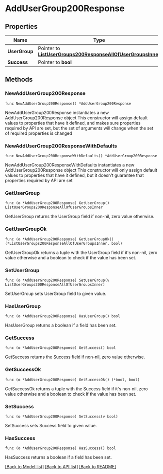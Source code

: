 # AddUserGroup200Response

## Properties

Name | Type | Description | Notes
------------ | ------------- | ------------- | -------------
**UserGroup** | Pointer to [**ListUserGroups200ResponseAllOfUserGroupsInner**](ListUserGroups200ResponseAllOfUserGroupsInner.md) |  | [optional] 
**Success** | Pointer to **bool** |  | [optional] 

## Methods

### NewAddUserGroup200Response

`func NewAddUserGroup200Response() *AddUserGroup200Response`

NewAddUserGroup200Response instantiates a new AddUserGroup200Response object
This constructor will assign default values to properties that have it defined,
and makes sure properties required by API are set, but the set of arguments
will change when the set of required properties is changed

### NewAddUserGroup200ResponseWithDefaults

`func NewAddUserGroup200ResponseWithDefaults() *AddUserGroup200Response`

NewAddUserGroup200ResponseWithDefaults instantiates a new AddUserGroup200Response object
This constructor will only assign default values to properties that have it defined,
but it doesn't guarantee that properties required by API are set

### GetUserGroup

`func (o *AddUserGroup200Response) GetUserGroup() ListUserGroups200ResponseAllOfUserGroupsInner`

GetUserGroup returns the UserGroup field if non-nil, zero value otherwise.

### GetUserGroupOk

`func (o *AddUserGroup200Response) GetUserGroupOk() (*ListUserGroups200ResponseAllOfUserGroupsInner, bool)`

GetUserGroupOk returns a tuple with the UserGroup field if it's non-nil, zero value otherwise
and a boolean to check if the value has been set.

### SetUserGroup

`func (o *AddUserGroup200Response) SetUserGroup(v ListUserGroups200ResponseAllOfUserGroupsInner)`

SetUserGroup sets UserGroup field to given value.

### HasUserGroup

`func (o *AddUserGroup200Response) HasUserGroup() bool`

HasUserGroup returns a boolean if a field has been set.

### GetSuccess

`func (o *AddUserGroup200Response) GetSuccess() bool`

GetSuccess returns the Success field if non-nil, zero value otherwise.

### GetSuccessOk

`func (o *AddUserGroup200Response) GetSuccessOk() (*bool, bool)`

GetSuccessOk returns a tuple with the Success field if it's non-nil, zero value otherwise
and a boolean to check if the value has been set.

### SetSuccess

`func (o *AddUserGroup200Response) SetSuccess(v bool)`

SetSuccess sets Success field to given value.

### HasSuccess

`func (o *AddUserGroup200Response) HasSuccess() bool`

HasSuccess returns a boolean if a field has been set.


[[Back to Model list]](../README.md#documentation-for-models) [[Back to API list]](../README.md#documentation-for-api-endpoints) [[Back to README]](../README.md)



